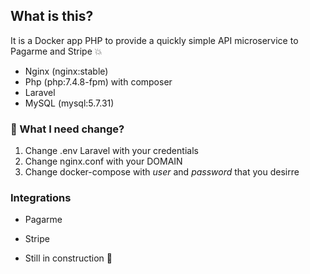 ## What is this?

It is a Docker app PHP to provide a quickly simple API microservice to Pagarme and Stripe 💥

- Nginx (nginx:stable)
- Php (php:7.4.8-fpm) with composer
- Laravel
- MySQL (mysql:5.7.31)

### 👀 What I need change?

1. Change .env Laravel with your credentials
2. Change nginx.conf with your DOMAIN
3. Change docker-compose with _user_ and _password_ that you desirre

### Integrations

* Pagarme
* Stripe

* Still in construction 🤟